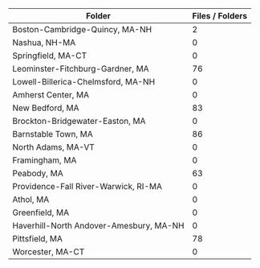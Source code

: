 | Folder                                  |   Files / Folders |
|-----------------------------------------|-------------------|
| Boston-Cambridge-Quincy, MA-NH          |                 2 |
| Nashua, NH-MA                           |                 0 |
| Springfield, MA-CT                      |                 0 |
| Leominster-Fitchburg-Gardner, MA        |                76 |
| Lowell-Billerica-Chelmsford, MA-NH      |                 0 |
| Amherst Center, MA                      |                 0 |
| New Bedford, MA                         |                83 |
| Brockton-Bridgewater-Easton, MA         |                 0 |
| Barnstable Town, MA                     |                86 |
| North Adams, MA-VT                      |                 0 |
| Framingham, MA                          |                 0 |
| Peabody, MA                             |                63 |
| Providence-Fall River-Warwick, RI-MA    |                 0 |
| Athol, MA                               |                 0 |
| Greenfield, MA                          |                 0 |
| Haverhill-North Andover-Amesbury, MA-NH |                 0 |
| Pittsfield, MA                          |                78 |
| Worcester, MA-CT                        |                 0 |